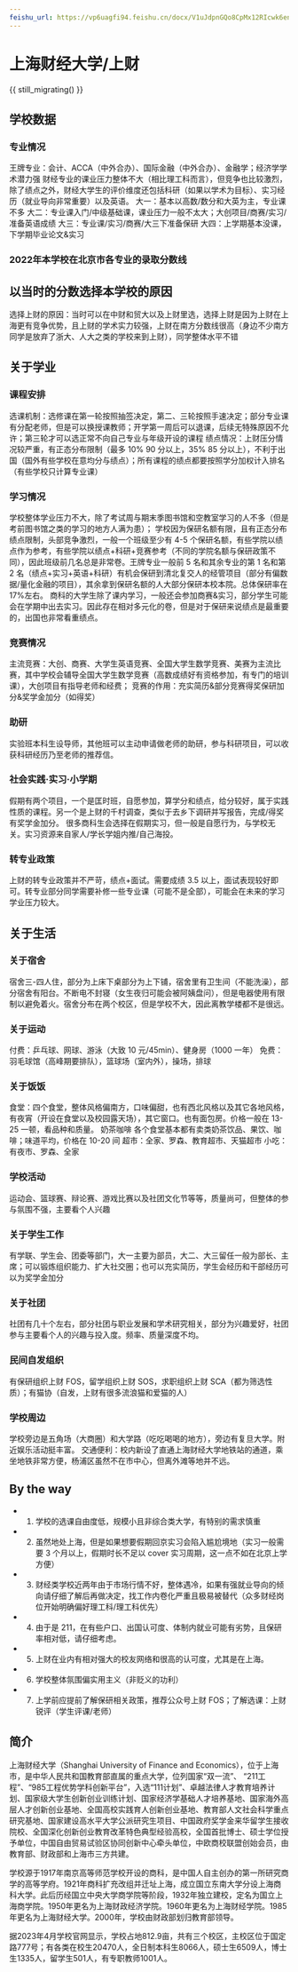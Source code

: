 ```yaml
---
feishu_url: https://vp6uagfi94.feishu.cn/docx/V1uJdpnGQo8CpMx12RIcwk6enhb
---
```


# 上海财经大学/上财

{{ still_migrating() }}

## 学校数据

### 专业情况

王牌专业：会计、ACCA（中外合办）、国际金融（中外合办）、金融学；经济学学术潜力强
财经专业的课业压力整体不大（相比理工科而言），但竞争也比较激烈，除了绩点之外，财经大学生的评价维度还包括科研（如果以学术为目标）、实习经历（就业导向非常重要）以及英语。
大一：基本以高数/数分和大英为主，专业课不多
大二：专业课入门/中级基础课，课业压力一般不太大；大创项目/商赛/实习/准备英语成绩
大三：专业课/实习/商赛/大三下准备保研
大四：上学期基本没课，下学期毕业论文&实习

### 2022年本学校在北京市各专业的录取分数线

## 以当时的分数选择本学校的原因

选择上财的原因：当时可以在中财和贸大以及上财里选，选择上财是因为上财在上海更有竞争优势，且上财的学术实力较强，上财在南方分数线很高（身边不少南方同学是放弃了浙大、人大之类的学校来到上财），同学整体水平不错

## 关于学业

### 课程安排

选课机制：选修课在第一轮按照抽签决定，第二、三轮按照手速决定；部分专业课有分配老师，但是可以换授课教师；开学第一周后可以退课，后续无特殊原因不允许；第三轮才可以选正常不向自己专业与年级开设的课程
绩点情况：上财压分情况较严重，有正态分布限制（最多 10% 90 分以上，35% 85 分以上），不利于出国（国外有些学校在意均分与绩点）；所有课程的绩点都要按照学分加权计入排名（有些学校只计算专业课）

### 学习情况

学校整体学业压力不大，除了考试周与期末季图书馆和空教室学习的人不多（但是考前图书馆之类的学习的地方人满为患）；
学校因为保研名额有限，且有正态分布绩点限制，头部竞争激烈，一般一个班级至少有 4-5 个保研名额，有些学院以绩点作为参考，有些学院以绩点+科研+竞赛参考（不同的学院名额与保研政策不同），因此班级前几名总是非常卷。王牌专业一般前 5 名和其余专业的第 1 名和第 2 名（绩点+实习+英语+科研）有机会保研到清北复交人的经管项目（部分有偏数据/量化金融的项目），其余拿到保研名额的人大部分保研本校本院。总体保研率在 17%左右。
商科的大学生除了课内学习，一般还会参加商赛&实习，部分学生可能会在学期中出去实习。因此存在相对多元化的卷，但是对于保研来说绩点是最重要的，出国也非常看重绩点。

### 竞赛情况

主流竞赛：大创、商赛、大学生英语竞赛、全国大学生数学竞赛、美赛为主流比赛，其中学校会辅导全国大学生数学竞赛（高数成绩好有资格参加，有专门的培训课），大创项目有指导老师和经费；
竞赛的作用：充实简历&部分竞赛得奖保研加分&奖学金加分（如得奖）

### 助研

实验班本科生设导师，其他班可以主动申请做老师的助研，参与科研项目，可以收获科研经历乃至老师的推荐信。

### 社会实践·实习·小学期

假期有两个项目，一个是匡时班，自愿参加，算学分和绩点，给分较好，属于实践性质的课程。另一个是上财的千村调查，类似于去乡下调研并写报告，完成/得奖有奖学金加分。
很多商科生会选择在假期实习，但一般是自愿行为，与学校无关。实习资源来自家人/学长学姐内推/自己海投。

### 转专业政策

上财的转专业政策并不严苛，绩点+面试。需要成绩 3.5 以上，面试表现较好即可。转专业部分同学需要补修一些专业课（可能不是全部），可能会在未来的学习学业压力较大。

## 关于生活

### 关于宿舍

宿舍三-四人住，部分为上床下桌部分为上下铺，宿舍里有卫生间（不能洗澡），部分宿舍有阳台。不断电不封寝（女生夜归可能会被阿姨盘问），但是电器使用有限制以避免着火。宿舍分布在两个校区，但是学校不大，因此离教学楼都不是很远。

### 关于运动

付费：乒乓球、网球、游泳（大致 10 元/45min）、健身房（1000 一年）
免费：羽毛球馆（高峰期要排队），篮球场（室内外），操场，排球

### 关于饭饭

食堂：四个食堂，整体风格偏南方，口味偏甜，也有西北风格以及其它各地风格，有夜宵（开设在食堂以及校园露天场），其它窗口。也有面包房。价格一般在 13-25 一顿，看品种和质量。
奶茶咖啡 各个食堂基本都有卖类奶茶饮品、果饮、咖啡；味道平均，价格在 10-20 间
超市：全家、罗森、教育超市、天猫超市
小吃：有夜市、罗森、全家

### 学校活动

运动会、篮球赛、辩论赛、游戏比赛以及社团文化节等等，质量尚可，但整体的参与氛围不强，主要看个人兴趣

### 关于学生工作

有学联、学生会、团委等部门，大一主要为部员，大二、大三留任一般为部长、主席；可以锻炼组织能力、扩大社交圈；也可以充实简历，学生会经历和干部经历可以为奖学金加分

### 关于社团

社团有几十个左右，部分社团与职业发展和学术研究相关，部分为兴趣爱好，社团参与主要看个人的兴趣与投入度。频率、质量深度不均。

### 民间自发组织

有保研组织上财 FOS，留学组织上财 SOS，求职组织上财 SCA（都为筛选性质）；有猫协（自发，上财有很多流浪猫和爱猫的人）

### 学校周边

学校旁边是五角场（大商圈）和大学路（吃吃喝喝的地方），旁边有复旦大学。附近娱乐活动挺丰富。
交通便利：校内新设了直通上海财经大学地铁站的通道，乘坐地铁非常方便，杨浦区虽然不在市中心，但离外滩等地并不远。

## By the way

- 1. 学校的选课自由度低，规模小且非综合类大学，有特别的需求慎重
- 2. 虽然地处上海，但是如果想要假期回京实习会陷入尴尬境地（实习一般需要 3 个月以上，假期时长不足以 cover 实习周期，这一点不如在北京上学方便）
- 3. 财经类学校近两年由于市场行情不好，整体遇冷，如果有强就业导向的倾向请仔细了解后再做决定，找工作内卷化严重且极易被替代（众多财经岗位开始明确偏好理工科/理工科优先）
- 4. 由于是 211，在有些户口、出国认可度、体制内就业可能有劣势，且保研率相对低，请仔细考虑。
- 5. 上财在业内有相对强大的校友网络和很高的认可度，尤其是在上海。
- 6. 学校整体氛围偏实用主义（非贬义的功利）
- 7. 上学前应提前了解保研相关政策，推荐公众号上财 FOS；了解选课：上财锐评（学生评课/老师）

## 简介
上海财经大学（Shanghai University of Finance and Economics），位于上海市，是中华人民共和国教育部直属的重点大学，位列国家“双一流”、 “211工程”、“985工程优势学科创新平台”，入选“111计划”、卓越法律人才教育培养计划、国家级大学生创新创业训练计划、国家经济学基础人才培养基地、国家海外高层人才创新创业基地、全国高校实践育人创新创业基地、教育部人文社会科学重点研究基地、国家建设高水平大学公派研究生项目、中国政府奖学金来华留学生接收院校、全国深化创新创业教育改革特色典型经验高校，全国首批博士、硕士学位授予单位，中国自由贸易试验区协同创新中心牵头单位，中欧商校联盟创始会员，由教育部、财政部和上海市三方共建。

学校源于1917年南京高等师范学校开设的商科，是中国人自主创办的第一所研究商学的高等学府。1921年商科扩充改组并迁址上海，成立国立东南大学分设上海商科大学。此后历经国立中央大学商学院等阶段，1932年独立建校，定名为国立上海商学院。1950年更名为上海财政经济学院。1960年更名为上海财经学院。1985年更名为上海财经大学。2000年，学校由财政部划归教育部领导。

据2023年4月学校官网显示，学校占地812.9亩，共有三个校区，主校区位于国定路777号；有各类在校生20470人，全日制本科生8066人，硕士生6509人，博士生1335人，留学生501人，有专职教师1001人。
